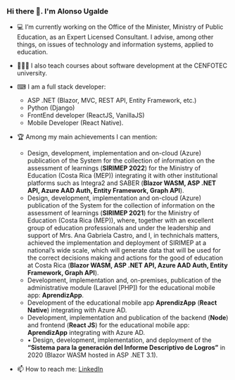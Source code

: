 ### Hi there 👋. I'm Alonso Ugalde

- 💻 I’m currently working on the Office of the Minister, Ministry of Public Education, as an Expert Licensed Consultant. I advise, among other things, on issues of technology and information systems, applied to education. 
- 👨🏽‍🏫 I also teach courses about software development at the CENFOTEC university.

- ⌨ I am a full stack developer: 
  - ASP .NET (Blazor, MVC, REST API, Entity Framework, etc.)
  - Python (Django)
  - FrontEnd developer (ReactJS, VanillaJS)
  - Mobile Developer (React Native).

- 🏆 Among my main achievements I can mention:
  - Design, development, implementation and on-cloud (Azure) publication of the System for the collection of information on the assessment of learnings (**SIRIMEP 2022**) for the Ministry of Education (Costa Rica (MEP)) integrating it with other institutional platforms such as Integra2 and SABER (**Blazor WASM, ASP .NET API, Azure AAD Auth, Entity Framework, Graph API**).
  - Design, development, implementation and on-cloud (Azure) publication of the System for the collection of information on the assessment of learnings (**SIRIMEP 2021**) for the Ministry of Education (Costa Rica (MEP)), where, together with an excellent group of education professionals and under the leadership and support of Mrs. Ana Gabriela Castro, and I, in technichals matters, achieved the implementation and deployment of SIRIMEP at a national’s wide scale, which will generate data that will be used for the correct decisions making and actions for the good of education at Costa Rica (**Blazor WASM, ASP .NET API, Azure AAD Auth, Entity Framework, Graph API**).
  - Development, implementation and, on-premises, publication of the administrative module (Laravel [PHP]) for the educational mobile app: **AprendizApp**.
  - Development of the educational mobile app **AprendizApp** (**React Native**) integrating with Azure AD.
  - Development, implementation and publication of the backend (**Node**) and frontend (**React JS**) for the educational mobile app: **AprendizApp** integrating with Azure AD.
  - •	Design, development, implementation, and deployment of the **“Sistema para la generación del Informe Descriptivo de Logros”** in 2020 (Blazor WASM hosted in ASP .NET 3.1).

- 📫 How to reach me: [LinkedIn](https://www.linkedin.com/in/augaldecr/?locale=en_US)
<!--
**augaldecr/augaldecr** is a ✨ _special_ ✨ repository because its `README.md` (this file) appears on your GitHub profile.

Here are some ideas to get you started:

- 🔭 I’m currently working on ...
- 🌱 I’m currently learning ...
- 👯 I’m looking to collaborate on ...
- 🤔 I’m looking for help with ...
- 💬 Ask me about ...
- 📫 How to reach me: ...
- 😄 Pronouns: ...
- ⚡ Fun fact: ...
-->
